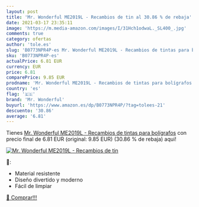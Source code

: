 ```yaml
---
layout: post
title: 'Mr. Wonderful ME2019L - Recambios de tin al 30.86 % de rebaja'
date: 2021-03-17 23:35:11
image: 'https://m.media-amazon.com/images/I/31Hch1odwaL._SL400_.jpg'
comments: true
category: ofertas
author: 'tole.es'
slug: 'B0773NPR4P-es Mr. Wonderful ME2019L - Recambios de tintas para bolígrafos'
sku: 'B0773NPR4P-es'
actualPrice: 6.81 EUR
currency: EUR
price: 6.81
comparePrice: 9.85 EUR
prodname: 'Mr. Wonderful ME2019L - Recambios de tintas para bolígrafos'
country: 'es'
flag: '🇪🇸'
brand: 'Mr. Wonderful'
buyurl: 'https://www.amazon.es/dp/B0773NPR4P/?tag=tolees-21'
descuento: '30.86'
average: '6.81'
---
```


Tienes [Mr. Wonderful ME2019L - Recambios de tintas para bolígrafos](https://www.amazon.es/dp/B0773NPR4P/?tag=tolees-21) con precio final de  6.81 EUR (original: 9.85 EUR) (30.86 %  de rebaja) aqui!

[![Mr. Wonderful ME2019L - Recambios de tin](https://m.media-amazon.com/images/I/31Hch1odwaL._SL400_.jpg)](https://www.amazon.es/dp/B0773NPR4P/?tag=tolees-21)

🔎:

- Material resistente
- Diseño divertido y moderno
- Fácil de limpiar

[🛒 Comprar!!!](https://www.amazon.es/dp/B0773NPR4P/?tag=tolees-21)
